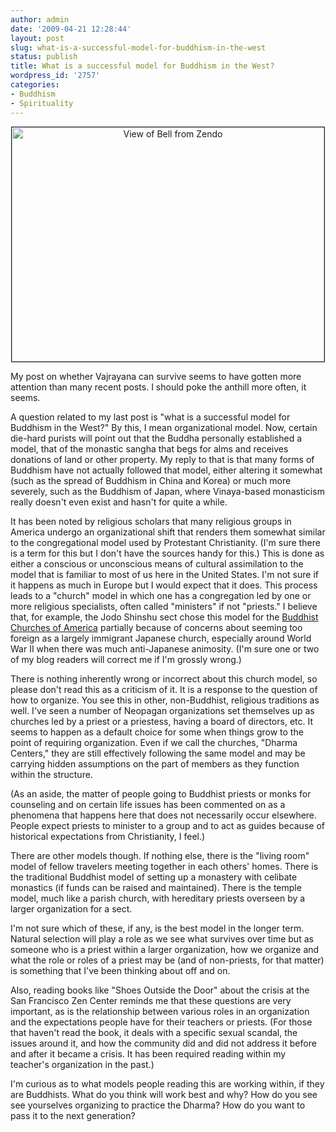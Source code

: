 ```yaml
---
author: admin
date: '2009-04-21 12:28:44'
layout: post
slug: what-is-a-successful-model-for-buddhism-in-the-west
status: publish
title: What is a successful model for Buddhism in the West?
wordpress_id: '2757'
categories:
- Buddhism
- Spirituality
---
```

<div align="center"><a href="http://www.flickr.com/photos/albill/2582260910/" title="View of Bell from Zendo"><img src="http://farm4.static.flickr.com/3016/2582260910_d308248850.jpg" border="1" width="500" height="375" alt="View of Bell from Zendo" /></a></div>

My post on whether Vajrayana can survive seems to have gotten more attention than many recent posts. I should poke the anthill more often, it seems.

A question related to my last post is "what is a successful model for Buddhism in the West?" By this, I mean organizational model. Now, certain die-hard purists will point out that the Buddha personally established a model, that of the monastic sangha that begs for alms and receives donations of land or other property. My reply to that is that many forms of Buddhism have not actually followed that model, either altering it somewhat (such as the spread of Buddhism in China and Korea) or much more severely, such as the Buddhism of Japan, where Vinaya-based monasticism really doesn't even exist and hasn't for quite a while.

It has been noted by religious scholars that many religious groups in America undergo an organizational shift that renders them somewhat similar to the congregational model used by Protestant Christianity. (I'm sure there is a term for this but I don't have the sources handy for this.) This is done as either a conscious or unconscious means of cultural assimilation to the model that is familiar to most of us here in the United States. I'm not sure if it happens as much in Europe but I would expect that it does. This process leads to a "church" model in which one has a congregation led by one or more religious specialists, often called "ministers" if not "priests." I believe that, for example, the Jodo Shinshu sect chose this model for the <a href="http://buddhistchurchesofamerica.org/home/">Buddhist Churches of America</a> partially because of concerns about seeming too foreign as a largely immigrant Japanese church, especially around World War II when there was much anti-Japanese animosity. (I'm sure one or two of my blog readers will correct me if I'm grossly wrong.)

There is nothing inherently wrong or incorrect about this church model, so please don't read this as a criticism of it. It is a response to the question of how to organize. You see this in other, non-Buddhist, religious traditions as well. I've seen a number of Neopagan organizations set themselves up as churches led by a priest or a priestess, having a board of directors, etc. It seems to happen as a default choice for some when things grow to the point of requiring organization. Even if we call the churches, "Dharma Centers," they are still effectively following the same model and may be carrying hidden assumptions on the part of members as they function within the structure. 

(As an aside, the matter of people going to Buddhist priests or monks for counseling and on certain life issues has been commented on as a phenomena that happens here that does not necessarily occur elsewhere. People expect priests to minister to a group and to act as guides because of historical expectations from Christianity, I feel.)

There are other models though. If nothing else, there is the "living room" model of fellow travelers meeting together in each others' homes. There is the traditional Buddhist model of setting up a monastery with celibate monastics (if funds can be raised and maintained). There is the temple model, much like a parish church, with hereditary priests overseen by a larger organization for a sect. 

I'm not sure which of these, if any, is the best model in the longer term. Natural selection will play a role as we see what survives over time but as someone who is a priest within a larger organization, how we organize and what the role or roles of a priest may be (and of non-priests, for that matter) is something that I've been thinking about off and on. 

Also, reading books like "Shoes Outside the Door" about the crisis at the San Francisco Zen Center reminds me that these questions are very important, as is the relationship between various roles in an organization and the expectations people have for their teachers or priests. (For those that haven't read the book, it deals with a specific sexual scandal, the issues around it, and how the community did and did not address it before and after it became a crisis. It has been required reading within my teacher's organization in the past.)

I'm curious as to what models people reading this are working within, if they are Buddhists. What do you think will work best and why? How do you see see yourselves organizing to practice the Dharma? How do you want to pass it to the next generation?
